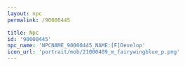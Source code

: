 ```yaml
---
layout: npc
permalink: /90000445

title: Npc
id: '90000445'
npc_name: 'NPCNAME_90000445_NAME:[F]Develop'
icon_url: 'portrait/mob/21000409_m_fairywingblue_p.png'
---
```

